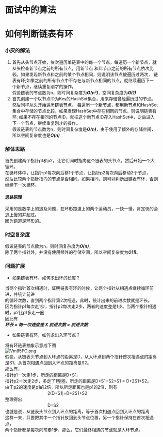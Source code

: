 # 面试中的算法
# 如何判断链表有环
### 小灰的解法
1. 首先从头节点开始，依次遍历单链表中的每一个节点，每遍历一个新节点，就从头检查新节点之前的所有节点，用新节点
和此节点之前的所有节点依次比较。如果发现新节点和之前的某个节点相同，则说明该节点被遍历过两次，
链表有环;如果之前的所有节点中不存在与新节点相同的节点，就继续遍历下一个新节点，继续重复刚才的操作。  
假设链表的节点数为n，则时间复杂度为***O(n²)***，空间复杂度为***O(1)***  
2. 首先创建一个以节点ID为Key的HashSet集合，用来存储曾经遍历过的节点。然后同样从头开始遍历链表节点，
每遍历一个新节点，都用新节点和HashSet集合中存储的节点比较，如果发现HashSet中存在相同的节点，则说明链表有环;
如果不存在相同的节点ID，就把这个新节点ID存入HashSet中，之后进入下一个节点，继续重复刚才的操作。  
假设链表的节点数为n，则时间复杂度是***O(n)***，由于使用了额外的存储空间，所以空间复杂度也是***O(n)***
### 解体思路  
首先创建两个指针p1和p2，让它们同时指向这个链表的头节点。然后开始一个大循环。  
在循环体中，让指针p1每次向后移1个节点，让指针p2每次向后移动2个节点，  
然后比较两个指针指向的节点是否相同。如果相同，则可以判断出链表有环，否则继续下一次循环。  
#### 思路原理
采用的是数学上的追及问题，在环形跑道上的两个运动员，一快一慢，肯定快的会追上慢的并超过。  
因为跑道是环形的。
### 时空复杂度
假设链表的节点数为n，则时间复杂度为***O(n)***，  
除了两个指针外，并没有使用额外的存储空间，所以空间复杂度为***O(1)***。
### 问题扩展
- 如果链表有环，如何求出环的长度？  

当两个指针首次相遇时，证明链表有环的时候，让两个指针从相遇点继续循环前进，并统计前进  
的循环次数，直到两个指针第2次相遇，此时，统计出来的前进次数就是环长。  
因为指针p1每次走1步，指针p2每次走2步，两者的速度差是1步。当两个指针相遇时，p2比p1多走一圈  
因此有  
***环长 = 每一次速度差 X 前进次数 = 前进次数***

- 如果链表有环，如何求出入环节点？

将有环链表抽象示意成下图  
![Vm85FO.png](https://s2.ax1x.com/2019/05/28/Vm85FO.png)  
假设，从链表头节点到入环点的距离是D，从入环点到两个指针首次相遇点的距离是S1，从首次相遇点回到入环点的距离是S2。  
那么有，  
指针p1一次走1步，所走的距离是D+S1。  
指针p2一次走2步，多走了1整圈，所走的距离是D+S1+S2+S1 = D+2S1+S2。  
由于p2的速度是p1的2倍，所以所走距离也是p1的2倍，则有  
　　　　　　　　　　2(D+S1)=D+2S1+S2  
整理得出  
　　　　　　　　　　D=S2  
也就是说，从链表头节点到入环点的距离，等于首次相遇点回到入环点的距离  
这样一来，只要把其中一个指针放回到头节点位置，另一个指针保持在首次相遇点，  
两个指针都是每次向前走1步，那么，它们最终相遇的节点就是入环节点。
